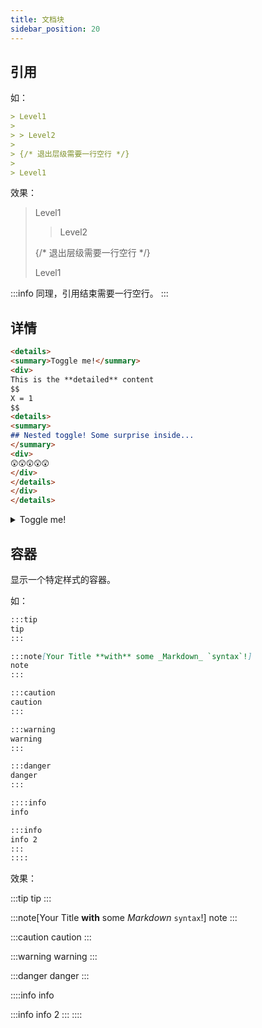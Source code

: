 ```yaml
---
title: 文档块
sidebar_position: 20
---
```


## 引用

如：

```md quote
> Level1
>
> > Level2
>
> {/* 退出层级需要一行空行 */}
>
> Level1
```

效果：

> Level1
>
> > Level2
>
> {/* 退出层级需要一行空行 */}
>
> Level1

:::info
同理，引用结束需要一行空行。
:::

## 详情

```md
<details>
<summary>Toggle me!</summary>
<div>
This is the **detailed** content
$$
X = 1
$$   
<details>
<summary>
## Nested toggle! Some surprise inside...
</summary>
<div>
😲😲😲😲😲
</div>
</details>
</div>
</details>
```

<details>
<summary>Toggle me!</summary>
<div>
This is the **detailed** content
$$
X = 1
$$   
<details>
<summary>
## Nested toggle! Some surprise inside...
</summary>
<div>
😲😲😲😲😲
</div>
</details>
</div>
</details>

## 容器

显示一个特定样式的容器。

如：

```md pullquote
:::tip
tip
:::

:::note[Your Title **with** some _Markdown_ `syntax`!]
note
:::

:::caution
caution
:::

:::warning
warning
:::

:::danger
danger
:::

::::info
info

:::info
info 2
:::
::::
```

效果：

:::tip
tip
:::

:::note[Your Title **with** some _Markdown_ `syntax`!]
note
:::

:::caution
caution
:::

:::warning
warning
:::

:::danger
danger
:::

::::info
info

:::info
info 2
:::
::::
